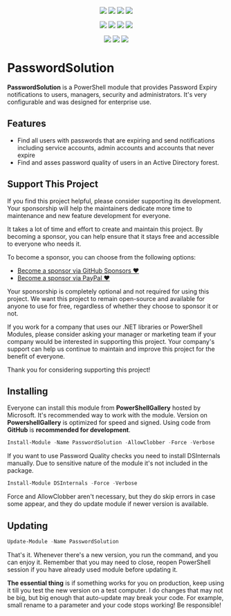﻿<p align="center">
  <a href="https://dev.azure.com/evotecpl/PasswordSolution/_build/results?buildId=latest"><img src="https://dev.azure.com/evotecpl/PasswordSolution/_apis/build/status/EvotecIT.PasswordSolution"></a>
  <a href="https://www.powershellgallery.com/packages/PasswordSolution"><img src="https://img.shields.io/powershellgallery/v/PasswordSolution.svg"></a>
  <a href="https://www.powershellgallery.com/packages/PasswordSolution"><img src="https://img.shields.io/powershellgallery/vpre/PasswordSolution.svg?label=powershell%20gallery%20preview&colorB=yellow"></a>
  <a href="https://github.com/EvotecIT/PasswordSolution"><img src="https://img.shields.io/github/license/EvotecIT/PasswordSolution.svg"></a>
</p>

<p align="center">
  <a href="https://www.powershellgallery.com/packages/PasswordSolution"><img src="https://img.shields.io/powershellgallery/p/PasswordSolution.svg"></a>
  <a href="https://github.com/EvotecIT/PasswordSolution"><img src="https://img.shields.io/github/languages/top/evotecit/PasswordSolution.svg"></a>
  <a href="https://github.com/EvotecIT/PasswordSolution"><img src="https://img.shields.io/github/languages/code-size/evotecit/PasswordSolution.svg"></a>
  <a href="https://www.powershellgallery.com/packages/PasswordSolution"><img src="https://img.shields.io/powershellgallery/dt/PasswordSolution.svg"></a>
</p>

<p align="center">
  <a href="https://twitter.com/PrzemyslawKlys"><img src="https://img.shields.io/twitter/follow/PrzemyslawKlys.svg?label=Twitter%20%40PrzemyslawKlys&style=social"></a>
  <a href="https://evotec.xyz/hub"><img src="https://img.shields.io/badge/Blog-evotec.xyz-2A6496.svg"></a>
  <a href="https://www.linkedin.com/in/pklys"><img src="https://img.shields.io/badge/LinkedIn-pklys-0077B5.svg?logo=LinkedIn"></a>
</p>


# PasswordSolution

**PasswordSolution** is a PowerShell module that provides Password Expiry notifications to users, managers, security and administrators. It's very configurable and was designed for enterprise use.

## Features

- Find all users with passwords that are expiring and send notifications including service accounts, admin accounts and accounts that never expire
- Find and asses password quality of users in an Active Directory forest.

## Support This Project

If you find this project helpful, please consider supporting its development.
Your sponsorship will help the maintainers dedicate more time to maintenance and new feature development for everyone.

It takes a lot of time and effort to create and maintain this project.
By becoming a sponsor, you can help ensure that it stays free and accessible to everyone who needs it.

To become a sponsor, you can choose from the following options:

 - [Become a sponsor via GitHub Sponsors :heart:](https://github.com/sponsors/PrzemyslawKlys)
 - [Become a sponsor via PayPal :heart:](https://paypal.me/PrzemyslawKlys)

Your sponsorship is completely optional and not required for using this project.
We want this project to remain open-source and available for anyone to use for free,
regardless of whether they choose to sponsor it or not.

If you work for a company that uses our .NET libraries or PowerShell Modules,
please consider asking your manager or marketing team if your company would be interested in supporting this project.
Your company's support can help us continue to maintain and improve this project for the benefit of everyone.

Thank you for considering supporting this project!

## Installing

Everyone can install this module from **PowerShellGallery** hosted by Microsoft. It's recommended way to work with the module.
Version on **PowershellGallery** is optimized for speed and signed. Using code from **GitHub** is **recommended for development**.

```powershell
Install-Module -Name PasswordSolution -AllowClobber -Force -Verbose
```

If you want to use Password Quality checks you need to install DSInternals manually.
Due to sensitive nature of the module it's not included in the package.

```powershell
Install-Module DSInternals -Force -Verbose
```

Force and AllowClobber aren't necessary, but they do skip errors in case some appear, and they do update module if newer version is available.

## Updating

```powershell
Update-Module -Name PasswordSolution
```

That's it. Whenever there's a new version, you run the command, and you can enjoy it. Remember that you may need to close, reopen PowerShell session if you have already used module before updating it.

**The essential thing** is if something works for you on production, keep using it till you test the new version on a test computer. I do changes that may not be big, but big enough that auto-update may break your code. For example, small rename to a parameter and your code stops working! Be responsible!

